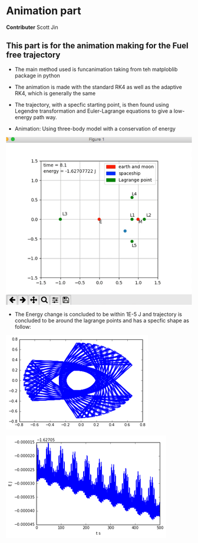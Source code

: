 # Animation part     
**Contributer** Scott Jin

## This part is for the animation making for the Fuel free trajectory 

* The main method used is funcanimation taking from teh matploblib package in python 

* The animation is made with the standard RK4 as well as the adaptive RK4, which is generally the same 

* The trajectory, with a specfic starting point, is then found using Legendre transformation and Euler-Lagrange equations to give a low-energy path way. 

* Animation: Using three-body model with a conservation of energy

![alt tag](https://github.com/ZhekaiJin/Celestial-Mechanics-Application/blob/three_body_problem/Animation%20part/Animation.gif)

* The Energy change is concluded to be within 1E-5 J and trajectory is concluded to be around the lagrange points and has a specfic shape as follow:

![alt tag](https://github.com/ZhekaiJin/Celestial-Mechanics-Application/blob/three_body_problem/Optimum%20Trajectory%20in%20earth_moon%20system/RK4%20approximation%20by%20Jacob/Position_3_body--Jacob.png)

![alt tag](https://github.com/ZhekaiJin/Celestial-Mechanics-Application/blob/three_body_problem/Optimum%20Trajectory%20in%20earth_moon%20system/RK4%20approximation%20by%20Jacob/Energy--Jacob.png)

